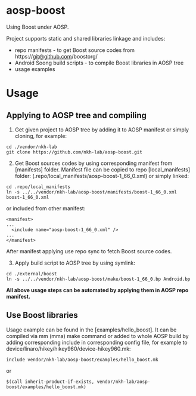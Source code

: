 # aosp-boost
Using Boost under AOSP.

Project supports static and shared libraries linkage and includes:
* repo manifests - to get Boost source codes from https://git@github.com/boostorg/
* Android Soong build scripts - to compile Boost libraries in AOSP tree
* usage examples

# Usage
## Applying to AOSP tree and compiling
1. Get given project to AOSP tree by adding it to AOSP manifest or simply cloning, for example:
```
cd ./vendor/nkh-lab
git clone https://github.com/nkh-lab/aosp-boost.git
```

2. Get Boost sources codes by using corresponding manifest from [manifests] folder.
Manifest file can be copied to repo [local_manifests] folder: (.repo/local_manifests/aosp-boost-1_66_0.xml) or simply linked:
```
cd .repo/local_manifests
ln -s ../../vendor/nkh-lab/aosp-boost/manifests/boost-1_66_0.xml boost-1_66_0.xml
```
or included from other manifest:
```
<manifest>
...
  <include name="aosp-boost-1_66_0.xml" />
...
</manifest>
```
After manifest applying use repo sync to fetch Boost source codes.

3. Apply build script to AOSP tree by using symlink:
```
cd ./external/boost
ln -s ../../vendor/nkh-lab/aosp-boost/make/boost-1_66_0.bp Android.bp
```

**All above usage steps can be automated by applying them in AOSP repo manifest.**

## Use Boost libraries
Usage example can be found in the [examples/hello_boost].
It can be compiled via mm (mma) make command or added to whole AOSP build by adding corresponding include in corresponding config file, for example to
device/linaro/hikey/hikey960/device-hikey960.mk:
```
include vendor/nkh-lab/aosp-boost/examples/hello_boost.mk
```
or
```
$(call inherit-product-if-exists, vendor/nkh-lab/aosp-boost/examples/hello_boost.mk)
```
